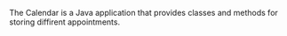 The Calendar is a Java application that provides classes and methods for storing diffirent appointments.
